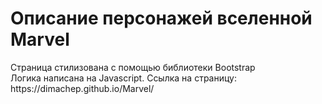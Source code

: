 <h1> Описание персонажей вселенной Marvel</h1>
Страница стилизована с помощью библиотеки Bootstrap <br>
Логика написана на Javascript.
Ссылка на страницу: https://dimachep.github.io/Marvel/
